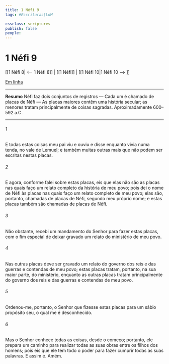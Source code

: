 ```yaml
---
title: 1 Néfi 9
tags: #Escrituras\LdM

cssclass: scriptures
publish: false
people:
---
```


# 1 Néfi 9
[[1 Néfi 8| <-- 1 Néfi 8]] | [[1 Néfi]] | [[1 Néfi 10|1 Néfi 10 --> ]]

[Em linha](https://churchofjesuschrist.org/study/scriptures/bofm/1-ne/9?lang=por)

---
__Resumo__
Néfi faz dois conjuntos de registros — Cada um é chamado de placas de Néfi — As placas maiores contêm uma história secular; as menores tratam principalmente de coisas sagradas. Aproximadamente 600–592 a.C.

---
###### 1 
E todas estas coisas meu pai viu e ouviu e disse enquanto vivia numa tenda, no vale de Lemuel; e também muitas outras mais que não podem ser escritas nestas placas.

###### 2 
E agora, conforme falei sobre estas placas, eis que elas não são as placas nas quais faço um relato completo da história de meu povo; pois dei o nome de Néfi às placas nas quais faço um relato completo de meu povo; elas são, portanto, chamadas de placas de Néfi, segundo meu próprio nome; e estas placas também são chamadas de placas de Néfi.

###### 3 
Não obstante, recebi um mandamento do Senhor para fazer estas placas, com o fim especial de deixar gravado um relato do ministério de meu povo.

###### 4 
Nas outras placas deve ser gravado um relato do governo dos reis e das guerras e contendas de meu povo; estas placas tratam, portanto, na sua maior parte, do ministério, enquanto as outras placas tratam principalmente do governo dos reis e das guerras e contendas de meu povo.

###### 5 
Ordenou-me, portanto, o Senhor que fizesse estas placas para um sábio propósito seu, o qual me é desconhecido.

###### 6 
Mas o Senhor conhece todas as coisas, desde o começo; portanto, ele prepara um caminho para realizar todas as suas obras entre os filhos dos homens; pois eis que ele tem todo o poder para fazer cumprir todas as suas palavras. E assim é. Amém.

